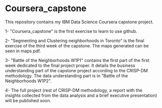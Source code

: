 # Coursera_capstone
This repository contains my IBM Data Science Coursera capstone project.

1- "Coursera_capstone" is the first exercise to learn to use github.

2- "Segmenting and Clustering neighborhoods in Toronto" is the final exercise of the third week of the capstone. The maps generated can be seen in maps.pdf.

3- "Battle of the Neighborhoods W1P1" contains the first part of the first week dedicated to the final project proper. It details the business understanding part of the capstone project according to the CRISP-DM methodology. The data understanding part is in "Battle of the Neighborhoods W1P2".

4- The full project (rest of CRISP-DM methodology, a report with the insights collected from the data analysis and a brief executive presentation) will be published soon.
